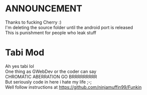 # ANNOUNCEMENT
Thanks to fucking Cherry :) \
I'm deleting the source folder until the android port is released \
This is punishment for people who leak stuff
# Tabi Mod
Ah yes tabi lol \
One thing as GWebDev or the coder can say \
CHROMATIC ABERRATION GO BRRRRRRRRR \
But seriously code in here i hate my life ;-; \
Well follow instructions at https://github.com/ninjamuffin99/Funkin
